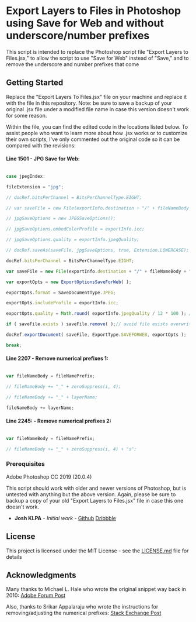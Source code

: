 # Export Layers to Files in Photoshop using Save for Web and without underscore/number prefixes

This script is intended to replace the Photoshop script file "Export Layers to Files.jsx," to allow the script to use "Save for Web" instead of "Save," and to remove the underscore and number prefixes that come 

## Getting Started

Replace the "Export Layers To Files.jsx" file on your machine and replace it with the file in this repository. Note: be sure to save a backup of your original .jsx file under a modified file name in case this version doesn't work for some reason.

Within the file, you can find the edited code in the locations listed below. To assist people who want to learn more about how .jsx works or to customize their own scripts, I've only commented out the original code so it can be compared with the revisions:

#### Line 1501 - JPG Save for Web:

```javascript

case jpegIndex:

fileExtension = "jpg";

// docRef.bitsPerChannel = BitsPerChannelType.EIGHT;

// var saveFile = new File(exportInfo.destination + "/" + fileNameBody + ".jpg");

// jpgSaveOptions = new JPEGSaveOptions();

// jpgSaveOptions.embedColorProfile = exportInfo.icc;

// jpgSaveOptions.quality = exportInfo.jpegQuality;

// docRef.saveAs(saveFile, jpgSaveOptions, true, Extension.LOWERCASE);

docRef.bitsPerChannel = BitsPerChannelType.EIGHT;

var saveFile = new File(exportInfo.destination + "/" + fileNameBody + ".jpg");

var exportOpts = new ExportOptionsSaveForWeb( );

exportOpts.format = SaveDocumentType.JPEG;

exportOpts.includeProfile = exportInfo.icc;

exportOpts.quality = Math.round( exportInfo.jpegQuality / 12 * 100 ); // exportInfo.jpegQuality is 0 to 12, SFW uses 0 to 100. this converts

if ( saveFile.exists ) saveFile.remove( );// avoid file exists overwrite dialog

docRef.exportDocument( saveFile, ExportType.SAVEFORWEB, exportOpts );

break;

```

#### Line 2207 - Remove numerical prefixes 1:

```javascript

var fileNameBody = fileNamePrefix;

// fileNameBody += "_" + zeroSuppress(i, 4);

// fileNameBody += "_" + layerName;

fileNameBody += layerName;

```

#### Line 2245: - Remove numerical prefixes 2:

```javascript

var fileNameBody = fileNamePrefix;

// fileNameBody += "_" + zeroSuppress(i, 4) + "s";

```

### Prerequisites

Adobe Photoshop CC 2019 (20.0.4)

This script should work with older and newer versions of Photoshop, but is untested with anything but the above version. Again, please be sure to backup a copy of your old "Export Layers to Files.jsx" file in case this one doesn't work.

* **Josh KLPA** - *Initial work* - [Github](https://github.com/JoshKLPA) [Dribbble](https://dribbble.com/KLPA)

## License

This project is licensed under the MIT License - see the [LICENSE.md](LICENSE.md) file for details

## Acknowledgments

Many thanks to Michael L. Hale who wrote the original snippet way back in 2010: [Adobe Forum Post](https://forums.adobe.com/thread/572458)

Also, thanks to Srikar Appalaraju who wrote the instructions for removing/adjusting the numerical prefixes: [Stack Exchange Post](https://graphicdesign.stackexchange.com/questions/10669/cs5-export-layers-as-files-with-no-number-sequence)